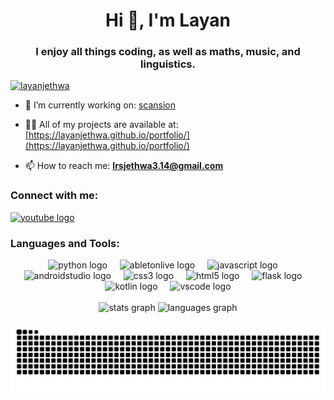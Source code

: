 <h1 align="center">Hi 👋, I'm Layan</h1>
<h3 align="center">I enjoy all things coding, as well as maths, music, and linguistics.</h3>

<p align="left"> <a href="https://github.com/ryo-ma/github-profile-trophy"><img src="https://github-profile-trophy.vercel.app/?username=LayanJethwa&theme=dracula" alt="layanjethwa" /></a> </p>

- 🔭 I’m currently working on: [scansion](https://github.com/LayanJethwa/scansion)

- 👨‍💻 All of my projects are available at: [https://layanjethwa.github.io/portfolio/](https://layanjethwa.github.io/portfolio/)

- 📫 How to reach me: **lrsjethwa3.14@gmail.com**

<h3 align="left">Connect with me:</h3>
<p align="left">
<div align="left">
  <a href="https://www.youtube.com/c/piislife24" target="_blank">
    <img src="https://img.shields.io/static/v1?message=Youtube&logo=youtube&label=&color=FF0000&logoColor=white&labelColor=&style=for-the-badge" height="35" alt="youtube logo"  />
  </a>
</div>
</p>

<h3 align="left">Languages and Tools:</h3>
<div align="center">
  <img src="https://img.shields.io/badge/Python-3776AB?logo=python&logoColor=white&style=for-the-badge" height="25" alt="python logo"  />
  <img width="12" />
  <img src="https://img.shields.io/badge/Ableton Live-000000?logo=abletonlive&logoColor=white&style=for-the-badge" height="25" alt="abletonlive logo"  />
  <img width="12" />
  <img src="https://img.shields.io/badge/JavaScript-F7DF1E?logo=javascript&logoColor=black&style=for-the-badge" height="25" alt="javascript logo"  />
  <img width="12" />
  <img src="https://img.shields.io/badge/Android Studio-3DDC84?logo=androidstudio&logoColor=black&style=for-the-badge" height="25" alt="androidstudio logo"  />
  <img width="12" />
  <img src="https://img.shields.io/badge/CSS3-1572B6?logo=css3&logoColor=white&style=for-the-badge" height="25" alt="css3 logo"  />
  <img width="12" />
  <img src="https://img.shields.io/badge/HTML5-E34F26?logo=html5&logoColor=white&style=for-the-badge" height="25" alt="html5 logo"  />
  <img width="12" />
  <img src="https://img.shields.io/badge/Flask-000000?logo=flask&logoColor=white&style=for-the-badge" height="25" alt="flask logo"  />
  <img width="12" />
  <img src="https://img.shields.io/badge/Kotlin-7F52FF?logo=kotlin&logoColor=white&style=for-the-badge" height="25" alt="kotlin logo"  />
  <img width="12" />
  <img src="https://img.shields.io/badge/Visual Studio Code-007ACC?logo=visualstudiocode&logoColor=white&style=for-the-badge" height="25" alt="vscode logo"  />
</div>

<br clear="both">

<div align="center">
  <img src="https://github-readme-stats.vercel.app/api?username=LayanJethwa&hide_title=false&hide_rank=false&show_icons=true&include_all_commits=true&count_private=true&disable_animations=false&theme=dracula&locale=en&hide_border=false" height="150" alt="stats graph"  />
  <img src="https://github-readme-stats.vercel.app/api/top-langs?username=LayanJethwa&locale=en&hide_title=false&layout=compact&card_width=320&langs_count=5&theme=dracula&hide_border=false" height="150" alt="languages graph"  />
</div>

<br clear="both">

<img src="https://raw.githubusercontent.com/LayanJethwa/LayanJethwa/refs/heads/output/github-contribution-grid-snake-dark.svg" alt="Snake animation" />
